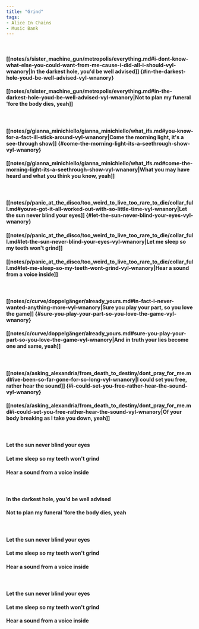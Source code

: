```yaml
---
title: "Grind"
tags:
- Alice In Chains
- Music Bank
---
```

&nbsp;
#### [[notes/s/sister_machine_gun/metropolis/everything.md#i-dont-know-what-else-you-could-want-from-me-cause-i-did-all-i-should-vyl-wnanory|In the darkest hole, you'd be well advised]] {#in-the-darkest-hole-youd-be-well-advised-vyl-wnanory}
#### [[notes/s/sister_machine_gun/metropolis/everything.md#in-the-darkest-hole-youd-be-well-advised-vyl-wnanory|Not to plan my funeral 'fore the body dies, yeah]]
&nbsp;
#### [[notes/g/gianna_minichiello/gianna_minichiello/what_ifs.md#you-know-for-a-fact-ill-stick-around-vyl-wnanory|Come the morning light, it's a see-through show]] {#come-the-morning-light-its-a-seethrough-show-vyl-wnanory}
#### [[notes/g/gianna_minichiello/gianna_minichiello/what_ifs.md#come-the-morning-light-its-a-seethrough-show-vyl-wnanory|What you may have heard and what you think you know, yeah]]
&nbsp;
#### [[notes/p/panic_at_the_disco/too_weird_to_live_too_rare_to_die/collar_full.md#youve-got-it-all-worked-out-with-so-little-time-vyl-wnanory|Let the sun never blind your eyes]] {#let-the-sun-never-blind-your-eyes-vyl-wnanory}
#### [[notes/p/panic_at_the_disco/too_weird_to_live_too_rare_to_die/collar_full.md#let-the-sun-never-blind-your-eyes-vyl-wnanory|Let me sleep so my teeth won't grind]]
#### [[notes/p/panic_at_the_disco/too_weird_to_live_too_rare_to_die/collar_full.md#let-me-sleep-so-my-teeth-wont-grind-vyl-wnanory|Hear a sound from a voice inside]]
&nbsp;
#### [[notes/c/curve/doppelgänger/already_yours.md#in-fact-i-never-wanted-anything-more-vyl-wnanory|Sure you play your part, so you love the game]] {#sure-you-play-your-part-so-you-love-the-game-vyl-wnanory}
#### [[notes/c/curve/doppelgänger/already_yours.md#sure-you-play-your-part-so-you-love-the-game-vyl-wnanory|And in truth your lies become one and same, yeah]]
&nbsp;
#### [[notes/a/asking_alexandria/from_death_to_destiny/dont_pray_for_me.md#ive-been-so-far-gone-for-so-long-vyl-wnanory|I could set you free, rather hear the sound]] {#i-could-set-you-free-rather-hear-the-sound-vyl-wnanory}
#### [[notes/a/asking_alexandria/from_death_to_destiny/dont_pray_for_me.md#i-could-set-you-free-rather-hear-the-sound-vyl-wnanory|Of your body breaking as I take you down, yeah]]
&nbsp;
#### Let the sun never blind your eyes
#### Let me sleep so my teeth won't grind
#### Hear a sound from a voice inside
&nbsp;
#### In the darkest hole, you'd be well advised
#### Not to plan my funeral 'fore the body dies, yeah
&nbsp;
#### Let the sun never blind your eyes
#### Let me sleep so my teeth won't grind
#### Hear a sound from a voice inside
&nbsp;
#### Let the sun never blind your eyes
#### Let me sleep so my teeth won't grind
#### Hear a sound from a voice inside
